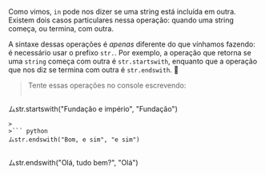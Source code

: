 Como vimos, `in` pode nos dizer se uma string está incluída em outra. Existem dois casos particulares nessa operação: quando uma string começa, ou termina, com outra.

A sintaxe dessas operações é _apenas_ diferente do que vínhamos fazendo: é necessário usar o prefixo `str.`. Por exemplo, a operação que retorna se uma `string` começa com outra é `str.startswith`, enquanto que a operação que nos diz se termina com outra é `str.endswith`. :eyes:

> Tente essas operações no console escrevendo:
>
>``` python
ムstr.startswith("Fundação e império", "Fundação")
```
>
>``` python
ムstr.endswith("Bom, e sim", "e sim")
```
>
>``` python
ムstr.endswith("Olá, tudo bem?", "Olá")
```
